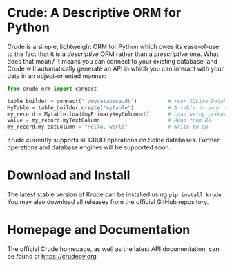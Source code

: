 # Crude: A Descriptive ORM for Python
Crude is a simple, lightweight ORM for Python which owes its ease-of-use to the
fact that it is a _descriptive_ ORM rather than a _prescriptive_ one. What does
that mean? It means you can connect to your existing database, and Crude will
automatically generate an API in which you can interact with your data in an
object-oriented manner:

```python
from crude-orm import connect

table_builder = connect("./mydatabase.db")          # Your SQLite Database
MyTable = table_builder.create("mytable")           # A table in your database
my_record = Mytable.load(myPrimaryKeyColumn=1)      # Load using primary key(s)  
value = my_record.myTextColumn                      # Read from DB
my_record.myTextColumn = "Hello, world"             # Write to DB
```

Krude currently supports all CRUD operations on Sqlite databases. Further
operations and database engines will be supported soon.

# Download and Install
The latest stable version of Krude can be installed using `pip install krude`.
You may also download all releases from the official GitHub repository.

# Homepage and Documentation
The official Crude homepage, as well as the latest API documentation, can be
found at https://crudepy.org
